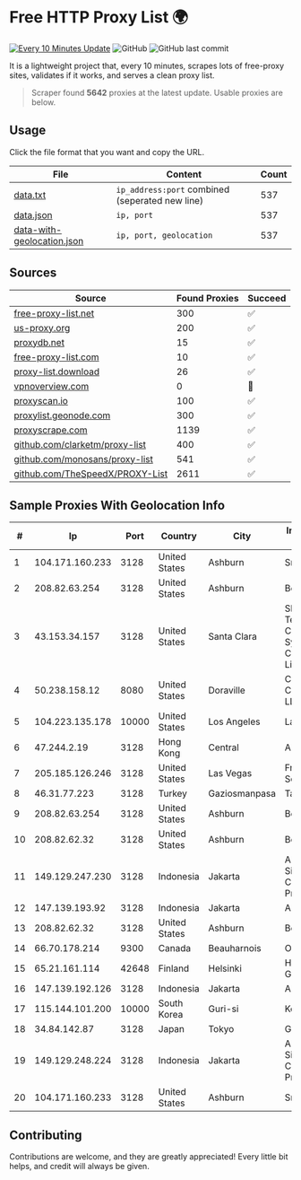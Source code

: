 
# Free HTTP Proxy List 🌍

[![Every 10 Minutes Update](https://github.com/mertguvencli/http-proxy-list/actions/workflows/main.yml/badge.svg?branch=main)](https://github.com/mertguvencli/http-proxy-list/actions/workflows/main.yml)
![GitHub](https://img.shields.io/github/license/mertguvencli/http-proxy-list)
![GitHub last commit](https://img.shields.io/github/last-commit/mertguvencli/http-proxy-list)

It is a lightweight project that, every 10 minutes, scrapes lots of free-proxy sites, validates if it works, and serves a clean proxy list.


> Scraper found **5642** proxies at the latest update. Usable proxies are below.

## Usage

Click the file format that you want and copy the URL.


|File|Content|Count|
|----|-------|-----|
|[data.txt](https://raw.githubusercontent.com/mertguvencli/http-proxy-list/main/proxy-list/data.txt)|`ip_address:port` combined (seperated new line)|537|
|[data.json](https://raw.githubusercontent.com/mertguvencli/http-proxy-list/main/proxy-list/data.json)|`ip, port`|537|
|[data-with-geolocation.json](https://raw.githubusercontent.com/mertguvencli/http-proxy-list/main/proxy-list/data-with-geolocation.json)|`ip, port, geolocation`|537|

## Sources

|Source|Found Proxies|Succeed|
|------|-------------|-------|
|[free-proxy-list.net](https://free-proxy-list.net)|300|✅|
|[us-proxy.org](https://www.us-proxy.org)|200|✅|
|[proxydb.net](http://proxydb.net)|15|✅|
|[free-proxy-list.com](https://free-proxy-list.com/?page=&port=&type%5B%5D=http&type%5B%5D=https&up_time=0&search=Search)|10|✅|
|[proxy-list.download](https://www.proxy-list.download/HTTP)|26|✅|
|[vpnoverview.com](https://vpnoverview.com/privacy/anonymous-browsing/free-proxy-servers)|0|🚫|
|[proxyscan.io](https://www.proxyscan.io)|100|✅|
|[proxylist.geonode.com](https://proxylist.geonode.com/api/proxy-list?limit=300&page=1&sort_by=lastChecked&sort_type=desc&protocols=http,https)|300|✅|
|[proxyscrape.com](https://api.proxyscrape.com/v2/?request=displayproxies&protocol=http&timeout=10000&country=all&ssl=all&anonymity=all)|1139|✅|
|[github.com/clarketm/proxy-list](https://raw.githubusercontent.com/clarketm/proxy-list/master/proxy-list-raw.txt)|400|✅|
|[github.com/monosans/proxy-list](https://raw.githubusercontent.com/monosans/proxy-list/main/proxies/http.txt)|541|✅|
|[github.com/TheSpeedX/PROXY-List](https://raw.githubusercontent.com/TheSpeedX/PROXY-List/master/http.txt)|2611|✅|


## Sample Proxies With Geolocation Info

|#|Ip|Port|Country|City|Internet Service Provider|
|-|--|----|-------|----|-------------------------|
|1|104.171.160.233|3128|United States|Ashburn|Sneaker Server|
|2|208.82.63.254|3128|United States|Ashburn|Bernardi Sounds|
|3|43.153.34.157|3128|United States|Santa Clara|Shenzhen Tencent Computer Systems Company Limited|
|4|50.238.158.12|8080|United States|Doraville|Comcast Cable Communications, LLC|
|5|104.223.135.178|10000|United States|Los Angeles|LayerHost|
|6|47.244.2.19|3128|Hong Kong|Central|Alibaba.com LLC|
|7|205.185.126.246|3128|United States|Las Vegas|FranTech Solutions|
|8|46.31.77.223|3128|Turkey|Gaziosmanpasa|Talha Bogaz|
|9|208.82.63.254|3128|United States|Ashburn|Bernardi Sounds|
|10|208.82.62.32|3128|United States|Ashburn|Bernardi Sounds|
|11|149.129.247.230|3128|Indonesia|Jakarta|Alibaba.com Singapore E-Commerce Private Limited|
|12|147.139.193.92|3128|Indonesia|Jakarta|Alibaba.com LLC|
|13|208.82.62.32|3128|United States|Ashburn|Bernardi Sounds|
|14|66.70.178.214|9300|Canada|Beauharnois|OVH SAS|
|15|65.21.161.114|42648|Finland|Helsinki|Hetzner Online GmbH|
|16|147.139.192.126|3128|Indonesia|Jakarta|Alibaba.com LLC|
|17|115.144.101.200|10000|South Korea|Guri-si|Korea Telecom|
|18|34.84.142.87|3128|Japan|Tokyo|Google LLC|
|19|149.129.248.224|3128|Indonesia|Jakarta|Alibaba.com Singapore E-Commerce Private Limited|
|20|104.171.160.233|3128|United States|Ashburn|Sneaker Server|



## Contributing

Contributions are welcome, and they are greatly appreciated! Every
little bit helps, and credit will always be given.

